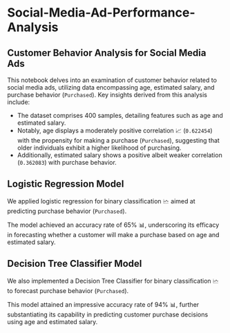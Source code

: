 # Social-Media-Ad-Performance-Analysis
**Customer Behavior Analysis for Social Media Ads**
--
This notebook delves into an examination of customer behavior related to social media ads, utilizing data encompassing age, estimated salary, and purchase behavior (`Purchased`). Key insights derived from this analysis include:

- The dataset comprises 400 samples, detailing features such as age and estimated salary.
- Notably, age displays a moderately positive correlation 📈 (`0.622454`) with the propensity for making a purchase (`Purchased`), suggesting that older individuals exhibit a higher likelihood of purchasing.
- Additionally, estimated salary shows a positive albeit weaker correlation (`0.362083`) with purchase behavior.

## **Logistic Regression Model**

We applied logistic regression for binary classification 🗠 aimed at predicting purchase behavior (`Purchased`).

The model achieved an accuracy rate of 65% 📊, underscoring its efficacy in forecasting whether a customer will make a purchase based on age and estimated salary.

## **Decision Tree Classifier Model**

We also implemented a Decision Tree Classifier for binary classification 🗠 to forecast purchase behavior (`Purchased`).

This model attained an impressive accuracy rate of 94% 📊, further substantiating its capability in predicting customer purchase decisions using age and estimated salary.
